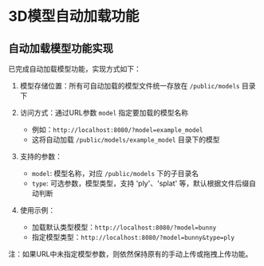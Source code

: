 # 3D模型自动加载功能

## 自动加载模型功能实现

已完成自动加载模型功能，实现方式如下：

1. 模型存储位置：所有可自动加载的模型文件统一存放在 `/public/models` 目录下
2. 访问方式：通过URL参数 `model` 指定要加载的模型名称
   - 例如：`http://localhost:8080/?model=example_model`
   - 这将自动加载 `/public/models/example_model` 目录下的模型

3. 支持的参数：
   - `model`: 模型名称，对应 `/public/models` 下的子目录名
   - `type`: 可选参数，模型类型，支持 'ply'、'splat' 等，默认根据文件后缀自动判断

4. 使用示例：
   - 加载默认类型模型：`http://localhost:8080/?model=bunny`
   - 指定模型类型：`http://localhost:8080/?model=bunny&type=ply`

注：如果URL中未指定模型参数，则依然保持原有的手动上传或拖拽上传功能。
